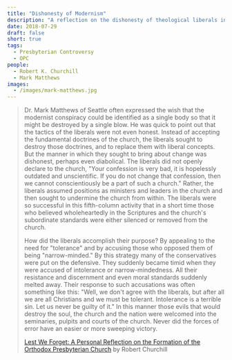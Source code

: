 ```yaml
---
title: "Dishonesty of Modernism"
description: "A reflection on the dishonesty of theological liberals in the PCUSA during the Presbyterian Crisis"
date: 2018-07-29
draft: false
short: true
tags:
  - Presbyterian Controversy
  - OPC
people:
  - Robert K. Churchill
  - Mark Matthews
images:
  - /images/mark-matthews.jpg
---
```


<blockquote class="blockquote">
  <p>Dr. Mark Matthews of Seattle often expressed the wish that the modernist conspiracy could be identified as a single body so that it might be destroyed by a single blow. He was quick to point out that the tactics of the liberals were not even honest. Instead of accepting the fundamental doctrines of the church, the liberals sought to destroy those doctrines, and to replace them with liberal concepts. But the manner in which they sought to bring about change was dishonest, perhaps even diabolical. The liberals did not openly declare to the church, "Your confession is very bad, it is hopelessly outdated and unscientific. If you do not change that confession, then we cannot conscientiously be a part of such a church." Rather, the liberals assumed positions as ministers and leaders in the church and then sought to undermine the church from within. The liberals were so successful in this fifth-column activity that in a short time those who believed wholeheartedly in the Scriptures and the church's subordinate standards were either silenced or removed from the church. </p>
  <p class="mb-0">How did the liberals accomplish their purpose? By appealing to the need for "tolerance" and by accusing those who opposed them of being "narrow-minded." By this strategy many of the conservatives were put on the defensive. They suddenly became timid when they were accused of intolerance or narrow-mindedness. All their resistance and discernment and even moral standards suddenly melted away. Their response to such accusations was often something like this: "Well, we don't agree with the liberals, but after all we are all Christians and we must be tolerant. Intolerance is a terrible sin. Let us never be guilty of it." In this manner those evils that would destroy the soul, the church and the nation were welcomed into the seminaries, pulpits and courts of the church. Never did the forces of error have an easier or more sweeping victory.</p>
  <p class="mb-0"></p>
  <footer class="blockquote-footer"><a href="https://store.opc.org/ProductDetails.asp?ProductCode=H%2DLest%2Dwe%2Dforget">Lest We Forget: A Personal Reflection on the Formation of the Orthodox Presbyterian Church</a> by Robert Churchill </footer>
</blockquote>

